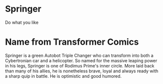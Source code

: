 Springer
========

Do what you like

# Name from Transformer Comics
Springer is a green Autobot Triple Changer who can transform into both a Cybertronian car and a helicopter.
So named for the massive leaping power in his legs, Springer is one of Rodimus Prime's inner circle. More laid back than many of his allies, he is nonetheless brave, loyal and always ready with a sharp quip in battle. He is optimistic and good humored.

